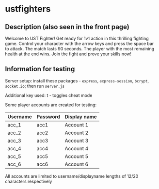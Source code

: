 # ustfighters

## Description (also seen in the front page)

Welcome to UST Fighter!
Get ready for 1v1 action in this thrilling fighting game.
Control your character with the arrow keys and press the space bar to attack.
The match lasts 90 seconds. The player with the most remaining health at the end wins.
Join the fight and prove your skills now!

## Information for testing

Server setup: install these packages - `express`, `express-session`, `bcrypt`, `socket.io`; then run `server.js`

Additional key used: t - toggles cheat mode

Some player accounts are created for testing:

| Username|Password|Display name |
|---------|--------|-------------|
|  acc_1  |  acc1  |  Account 1  |
|  acc_2  |  acc2  |  Account 2  |
|  acc_3  |  acc3  |  Account 3  |
|  acc_4  |  acc4  |  Account 4  |
|  acc_5  |  acc5  |  Account 5  |
|  acc_6  |  acc6  |  Account 6  |

All accounts are limited to username/displayname lengths of 12/20 characters respectively
